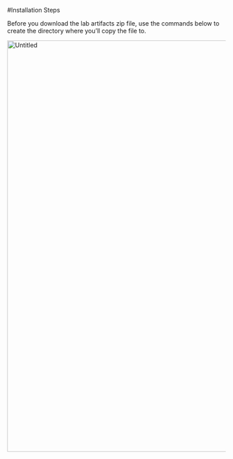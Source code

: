#Installation Steps

Before you download the lab artifacts zip file, use the commands below to create the directory where you’ll copy the file to.
 
<img width="949" alt="Untitled" src="https://github.com/rahulchanda2009/AppDynamicsLAB/assets/108357784/49956ceb-8eb3-48df-80cc-ab50edbf6dae">
 

  
